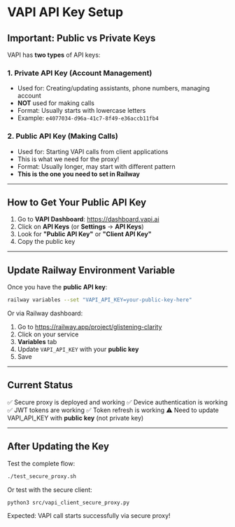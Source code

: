 # VAPI API Key Setup

## Important: Public vs Private Keys

VAPI has **two types** of API keys:

### 1. Private API Key (Account Management)
- Used for: Creating/updating assistants, phone numbers, managing account
- **NOT** used for making calls
- Format: Usually starts with lowercase letters
- Example: `e4077034-d96a-41c7-8f49-e36accb11fb4`

### 2. Public API Key (Making Calls)
- Used for: Starting VAPI calls from client applications
- This is what we need for the proxy!
- Format: Usually longer, may start with different pattern
- **This is the one you need to set in Railway**

---

## How to Get Your Public API Key

1. Go to **VAPI Dashboard**: https://dashboard.vapi.ai
2. Click on **API Keys** (or **Settings** → **API Keys**)
3. Look for **"Public API Key"** or **"Client API Key"**
4. Copy the public key

---

## Update Railway Environment Variable

Once you have the **public API key**:

```bash
railway variables --set "VAPI_API_KEY=your-public-key-here"
```

Or via Railway dashboard:
1. Go to https://railway.app/project/glistening-clarity
2. Click on your service
3. **Variables** tab
4. Update `VAPI_API_KEY` with your **public key**
5. Save

---

## Current Status

✅ Secure proxy is deployed and working
✅ Device authentication is working
✅ JWT tokens are working
✅ Token refresh is working
⚠️ Need to update VAPI_API_KEY with **public key** (not private key)

---

## After Updating the Key

Test the complete flow:

```bash
./test_secure_proxy.sh
```

Or test with the secure client:

```bash
python3 src/vapi_client_secure_proxy.py
```

Expected: VAPI call starts successfully via secure proxy!
